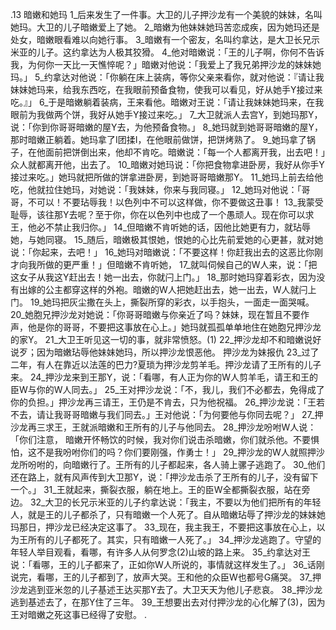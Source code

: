 .13 
暗嫩和她玛 
1_后来发生了一件事。大卫的儿子押沙龙有一个美貌的妹妹，名叫她玛。大卫的儿子暗嫩爱上了她。 2_暗嫩为他妹妹她玛苦恋成疾，因为她玛还是处女，暗嫩眼看难以向她行事。 3_暗嫩有一个密友，名叫约拿达，是大卫长兄示米亚的儿子。这约拿达为人极其狡猾。 4_他对暗嫩说：「王的儿子啊，你何不告诉我，为何你一天比一天憔悴呢？」暗嫩对他说：「我爱上了我兄弟押沙龙的妹妹她玛。」 5_约拿达对他说：「你躺在床上装病，等你父亲来看你，就对他说：『请让我妹妹她玛来，给我东西吃，在我眼前预备食物，使我可以看见，好从她手Y接过来吃。』」 6_于是暗嫩躺着装病，王来看他。暗嫩对王说：「请让我妹妹她玛来，在我眼前为我做两个饼，我好从她手Y接过来吃。」 
7_大卫就派人去宫Y，到她玛那Y，说：「你到你哥哥暗嫩的屋Y去，为他预备食物。」 8_她玛就到她哥哥暗嫩的屋Y，那时暗嫩正躺着。她玛拿了I团揉I，在他眼前做饼，把饼烤熟了。 9_她玛拿了锅子，在他面前把饼倒出来，他却不肯吃。暗嫩说：「每一个人都离开我，出去吧！」众人就都离开他，出去了。 10_暗嫩对她玛说：「你把食物拿进卧房，我好从你手Y接过来吃。」她玛就把所做的饼拿进卧房，到她哥哥暗嫩那Y。 11_她玛上前去给他吃，他就拉住她玛，对她说：「我妹妹，你来与我同寝。」 12_她玛对他说：「哥哥，不可以！不要玷辱我！以色列中不可以这样做，你不要做这丑事！ 13_我蒙受耻辱，该往那Y去呢？至于你，你在以色列中也成了一个愚顽人。现在你可以求王，他必不禁止我归你。」 14_但暗嫩不肯听她的话，因他比她更有力，就玷辱她，与她同寝。 
15_随后，暗嫩极其恨她，恨她的心比先前爱她的心更甚，就对她说：「你起来，去吧！」 16_她玛对暗嫩说：「不要这样！你赶我出去的这恶比你刚才向我所做的更严重！」但暗嫩不肯听她， 17_就叫伺候自己的W人来，说：「把这女子从我这Y赶出去！她一出去，你就闩上门。」 18_那时她玛穿着彩衣，因为没有出嫁的公主都穿这样的外袍。暗嫩的W人把她赶出去，她一出去，W人就闩上门。 19_她玛把灰尘撒在头上，撕裂所穿的彩衣，以手抱头，一面走一面哭喊。 
20_她胞兄押沙龙对她说：「你哥哥暗嫩与你亲近了吗？妹妹，现在暂且不要作声，他是你的哥哥，不要把这事放在心上。」她玛就孤孤单单地住在她胞兄押沙龙的家Y。 21_大卫王听见这一切的事，就非常愤怒。(1) 22_押沙龙却不和暗嫩说好说歹；因为暗嫩玷辱他妹妹她玛，所以押沙龙恨恶他。 
押沙龙为妹报仇 
23_过了二年，有人在靠近以法莲的巴力?夏琐为押沙龙剪羊毛。押沙龙请了王所有的儿子来。 24_押沙龙来到王那Y，说：「看哪，有人正为你的W人剪羊毛，请王和王的臣W与你的W人同去。」 25_王对押沙龙说：「不，我儿，我们不必都去，免得成了你的负担。」押沙龙再三请王，王仍是不肯去，只为他祝福。 26_押沙龙说：「王若不去，请让我哥哥暗嫩与我们同去。」王对他说：「为何要他与你同去呢？」 27_押沙龙再三求王，王就派暗嫩和王所有的儿子与他同去。 
28_押沙龙吩咐W人说：「你们注意， 暗嫩开怀畅饮的时候，我对你们说击杀暗嫩，你们就杀他。不要惧怕，这不是我吩咐你们的吗？你们要刚强，作勇士！」 29_押沙龙的W人就照押沙龙所吩咐的，向暗嫩行了。王所有的儿子都起来，各人骑上骡子逃跑了。 
30_他们还在路上，就有风声传到大卫那Y，说：「押沙龙击杀了王所有的儿子，没有留下一个。」 31_王就起来，撕裂衣服，躺在地上。王的臣W全都撕裂衣服，站在旁边。 32_大卫的长兄示米亚的儿子约拿达说：「我主，不要以为他们把所有的年轻人，就是王的儿子都杀了，只有暗嫩一个人死了。自从暗嫩玷辱了押沙龙的妹妹她玛那日，押沙龙已经决定这事了。 33_现在，我主我王，不要把这事放在心上，以为王所有的儿子都死了。其实，只有暗嫩一人死了。」 
34_押沙龙逃跑了。守望的年轻人举目观看，看哪，有许多人从何罗念(2)山坡的路上来。 35_约拿达对王说：「看哪，王的儿子都来了，正如你W人所说的，事情就这样发生了。」 36_话刚说完，看哪，王的儿子都到了，放声大哭。王和他的众臣W也都号G痛哭。 
37_押沙龙逃到亚米忽的儿子基述王达买那Y去了。大卫天天为他儿子悲哀。 38_押沙龙逃到基述去了，在那Y住了三年。 39_王想要出去对付押沙龙的心化解了(3)，因为王对暗嫩之死这事已经得了安慰。 
 .